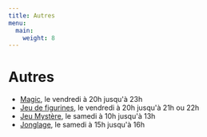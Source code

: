 ```yaml
---
title: Autres
menu:
  main:
    weight: 8
---
```

# Autres
  - [Magic](magic), le vendredi à 20h jusqu'à 23h
  - [Jeu de figurines](figurines), le vendredi à 20h jusqu'à 21h ou 22h
  - [Jeu Mystère](jeu-mystere), le samedi à 10h jusqu'à 13h
  - [Jonglage](jonglage), le samedi à 15h jusqu'à 16h